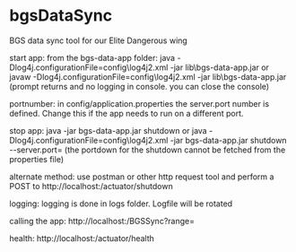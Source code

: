 # bgsDataSync
BGS data sync tool for our Elite Dangerous wing

start app:
from  the bgs-data-app folder:
java -Dlog4j.configurationFile=config\log4j2.xml  -jar lib\bgs-data-app.jar 
or javaw -Dlog4j.configurationFile=config\log4j2.xml  -jar lib\bgs-data-app.jar 
(prompt returns and no logging in console. you can close the console)

portnumber: 
in config/application.properties the server.port number is defined. 
Change this if the app needs to run on a different port. 

stop app: 
java -jar bgs-data-app.jar shutdown 
or 
java  -Dlog4j.configurationFile=config\log4j2.xml -jar bgs-data-app.jar shutdown --server.port=<portnumber> 
(the portdown for the shutdown cannot be fetched from the properties file)

alternate method:
use postman or other http request tool and perform a POST to
http://localhost:<portnumber>/actuator/shutdown

logging: 
logging is done in logs folder. Logfile will be rotated

calling the app: 
http://localhost:<portnumber>/BGSSync?range=<number>

health: 
http://localhost:<portnumber>/actuator/health

